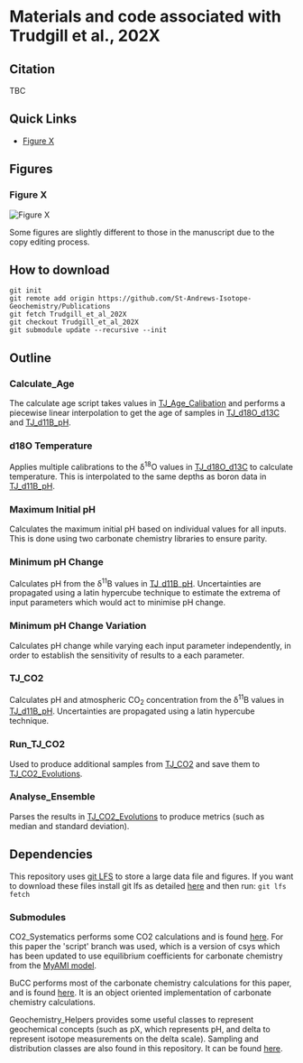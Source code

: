 # Materials and code associated with Trudgill et al., 202X

## Citation
TBC

## Quick Links
- [Figure X](#figure-x)

## Figures
### Figure X
  ![Figure X][figurex]

Some figures are slightly different to those in the manuscript due to the copy editing process.

## How to download
```
git init
git remote add origin https://github.com/St-Andrews-Isotope-Geochemistry/Publications
git fetch Trudgill_et_al_202X
git checkout Trudgill_et_al_202X
git submodule update --recursive --init
```

## Outline
### Calculate_Age
The calculate age script takes values in [TJ_Age_Calibation](./Data/TJ_Age_Calibration.xlsx) and performs a piecewise linear interpolation to get the age of samples in [TJ_d18O_d13C](./Data/TJ_d18O_d13C.xlsx) and [TJ_d11B_pH](./Data/TJ_d11B_pH.xlsx).

### d18O Temperature
Applies multiple calibrations to the &delta;<sup>18</sup>O values in [TJ_d18O_d13C](./Data/TJ_d18O_d13C.xlsx) to calculate temperature. This is interpolated to the same depths as boron data in [TJ_d11B_pH](./Data/TJ_d11B_pH.xlsx).

### Maximum Initial pH
Calculates the maximum initial pH based on individual values for all inputs. This is done using two carbonate chemistry libraries to ensure parity.

### Minimum pH Change
Calculates pH from the &delta;<sup>11</sup>B values in [TJ_d11B_pH](./Data/TJ_d11B_pH.xlsx). Uncertainties are propagated using a latin hypercube technique to estimate the extrema of input parameters which would act to minimise pH change.

### Minimum pH Change Variation
Calculates pH change while varying each input parameter independently, in order to establish the sensitivity of results to a each parameter.

### TJ_CO2
Calculates pH and atmospheric CO<sub>2</sub> concentration from the &delta;<sup>11</sup>B values in [TJ_d11B_pH](./Data/TJ_d11B_pH.xlsx). Uncertainties are propagated using a latin hypercube technique.

### Run_TJ_CO2
Used to produce additional samples from [TJ_CO2](./Code/Analysis/TJ_CO2.m) and save them to [TJ_CO2_Evolutions](./Data/TJ_CO2_Evolutions.csv).

### Analyse_Ensemble
Parses the results in [TJ_CO2_Evolutions](./Data/TJ_CO2_Evolutions.csv) to produce metrics (such as median and standard deviation).

## Dependencies
This repository uses [git LFS](https://git-lfs.github.com/) to store a large data file and figures. If you want to download these files install git lfs as detailed [here](https://git-lfs.github.com/) and then run: `git lfs fetch`

### Submodules
CO2_Systematics performs some CO2 calculations and is found [here](https://github.com/St-Andrews-Isotope-Geochemistry/CO2_Systematics). For this paper the 'script' branch was used, which is a version of csys which has been updated to use equilibrium coefficients for carbonate chemistry from the [MyAMI model](https://github.com/St-Andrews-Isotope-Geochemistry/MyAMI).  

BuCC performs most of the carbonate chemistry calculations for this paper, and is found [here](https://github.com/St-Andrews-Isotope-Geochemistry/BuCC). It is an object oriented implementation of carbonate chemistry calculations.  

Geochemistry_Helpers provides some useful classes to represent geochemical concepts (such as pX, which represents pH, and delta to represent isotope measurements on the delta scale). Sampling and distribution classes are also found in this repository. It can be found [here](https://github.com/St-Andrews-Isotope-Geochemistry/Geochemistry_Helpers).


[figurex]: ./Figures/xxx.png "xxx"
